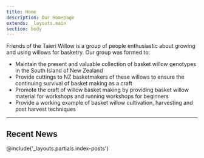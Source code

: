 ```yaml
---
title: Home
description: Our Homepage
extends: _layouts.main
section: body
---
```

Friends of the Taieri Willow is a group of people enthusiastic about growing and using willows for basketry. Our group was formed to:

- Maintain the present and valuable collection of basket willow genotypes in the South Island of New Zealand  
- Provide cuttings to NZ basketmakers of these willows to ensure the continuing survival of basket making as a craft  
- Promote the craft of willow basket making by providing basket willow material for workshops and running workshops for beginners  
- Provide a working example of basket willow cultivation, harvesting and post harvest techniques  

<hr class="border-b my-6">

## Recent News

@include('_layouts.partials.index-posts')